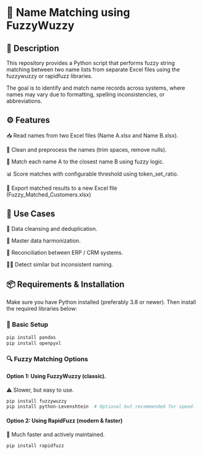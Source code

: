 # 📌 Name Matching using FuzzyWuzzy
## 🧾 Description
This repository provides a Python script that performs fuzzy string matching between two name lists from separate Excel files using the fuzzywuzzy or rapidfuzz libraries.

The goal is to identify and match name records across systems, where names may vary due to formatting, spelling inconsistencies, or abbreviations.

## ⚙️ Features
📥 Read names from two Excel files (Name A.xlsx and Name B.xlsx).

🧹 Clean and preprocess the names (trim spaces, remove nulls).

🤖 Match each name A to the closest name B using fuzzy logic.

📊 Score matches with configurable threshold using token_set_ratio.

💾 Export matched results to a new Excel file (Fuzzy_Matched_Customers.xlsx)

## 🧰 Use Cases
🧼 Data cleansing and deduplication.

🔗 Master data harmonization.

🔄 Reconciliation between ERP / CRM systems.

🕵️‍♂️ Detect similar but inconsistent naming.

## 📦 Requirements & Installation
Make sure you have Python installed (preferably 3.8 or newer). Then install the required libraries below:

### 🔧 Basic Setup
```bash
pip install pandas
pip install openpyxl
```

### 🔍 Fuzzy Matching Options
#### Option 1: Using FuzzyWuzzy (classic).
⚠️ Slower, but easy to use.
```bash
pip install fuzzywuzzy
pip install python-Levenshtein  # Optional but recommended for speed.
```

#### Option 2: Using RapidFuzz (modern & faster)
🚀 Much faster and actively maintained.
```bash
pip install rapidfuzz
```

